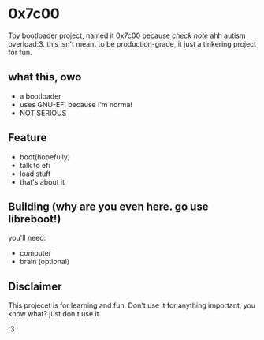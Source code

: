 # 0x7c00 

Toy bootloader project, named it 0x7c00 because *check note* ahh autism overload:3. this isn't meant to be production-grade, it just a tinkering project for fun.

## what this, owo
- a bootloader
- uses GNU-EFI because i'm normal
- NOT SERIOUS

## Feature
- boot(hopefully)
- talk to efi 
- load stuff
- that's about it

## Building (why are you even here. go use libreboot!)
you'll need:
- computer
- brain (optional)


## Disclaimer
This projecet is for learning and fun. Don't use it for anything important, you know what? just don't use it.

:3
